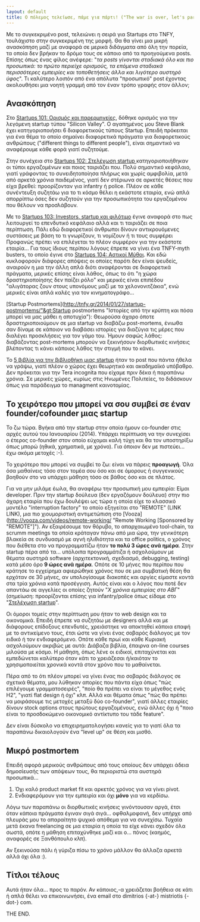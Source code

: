 ```yaml
---
layout: default
title: Ο πόλεμος τελείωσε, πάμε για πάρτι! ("The war is over, let's party!")
---
```


Με το συγκεκριμένο post, τελειώνει η σειρά για Startups στο TNFY, τουλάχιστο στην συγκεκριμένη της μορφή. Θα θα γίνει μια μικρή ανασκόπηση μαζί με αναφορά σε μερικά διδάγματα από όλη την πορεία, τα οποία δεν βρήκαν το δρόμο τους σε κάποιο από τα προηγούμενα posts. Επίσης όπως ένας φίλος ανέφερε: "*τα posts γίνονται σταδιακά όλο και πιο προσωπικά: το πρώτο περιείχε ορισμούς, τα επόμενα σταδιακά περισσότερες εμπειρίες και τοποθετήσεις άλλα και λιγότερο αυστηρό ύφος*". Τι καλύτερο λοιπόν από ένα απόλυτα "προσωπικό" post έχοντας ακολουθήσει μια νοητή γραμμή από τον έναν τρόπο γραφής στον άλλον;

## Ανασκόπηση

Στο [Startups 101: Ορισμός και παρερμηνείες](http://tnfy.gr/2013/11/18/startups-101/ "Τι είναι (και τι δεν είναι) τελικά μια εταιρία startup;"), δόθηκε ορισμός για την λεγόμενη startup τύπου "Silicon Valley". Ο αγαπημένος μου Steve Blank έχει κατηγοριοποιήσει 6 διαφορετικούς τύπους Startup. Επειδή πρόκειται για ένα θέμα το οποίο σημαίνει διαφορετικά πράγματα για διαφορετικούς ανθρώπους ("different things to different people"), είναι σημαντικό να αναφέρουμε κάθε φορά γιατί συζητούμε.

Στην συνέχεια στο [Startups 102: Στελέχωση startup
](http://tnfy.gr/2013/11/27/startups-102/ "Commandos, Infantry και Police") κατηγοριοποιήθηκαν οι τύποι εργαζομένων και ποιος ταιριάζει που. Πολύ σημαντικό κεφάλαιο, γιατί γράφοντας το συνειδητοποίησα πλήρως και χωρίς αμφιβολία, μετά από αρκετά χρόνια παιδεμένος, γιατί δεν στέριωνα σε αρκετές θέσεις που είχα βρεθεί: προορίζονταν για infantry ή police. Πλέον σε κάθε συνέντευξη συζητάω για το τι κόσμο θέλει η εκάστοτε εταιρία, ενώ απλά απορρίπτω όσες δεν συζητούν για την προσωπικότητα του εργαζομένου που θέλουν να προσλάβουν.

Με το [Startups 103: Investors, startup και φιλότιμο](http://tnfy.gr/2013/12/19/startups-103/ "Πως χρηματοδοτείται μια startup") έγινε αναφορά στο πως λειτουργεί το επενδυτικό κεφάλαιο αλλά και τι ταιριάζει σε ποια περίπτωση. Πάλι εδώ διαφορετικοί άνθρωποι δίνουν αντικρουόμενες συστάσεις με βάση το τι γνωρίζουν, τι νομίζουν ή τι τους συμφέρει Προφανώς πρέπει να επιλέγεται το πλέον συμφέρον για την εκάστοτε εταιρία... Για τους ίδιους περίπου λόγους έπρεπε να γίνει ένα TNFY-myth busters, το οποίο έγινε στο [Startups 104: Αστικοί Μύθοι](http://tnfy.gr/2014/01/06/startups-104/ "Μύθοι και αλήθειες για τις νεοφυείς επιχειρήσεις"). Και εδώ κυκλοφορούν διάφορες απόψεις οι οποίες παρότι δεν είναι ψευδείς, αναιρούν η μια την άλλη απλά διότι αναφέρονται σε διαφορετικά πράγματα, μερικές επίσης είναι λάθος, όπως το ότι "η χώρα δραστηριοποίησης δεν παίζει ρόλο" και μερικές είναι επιπέδου "αλιγάτορας ζουν στους υπονόμους μαζί με τα χελονονιτζάκια", ενώ μερικές είναι απλά καλές για τον κινηματογράφο...

[Startup Postmortems](http://tnfy.gr/2014/01/27/startup-postmortems/"&gt;Startup postmortems "Ιστορίες από την κρύπτη και πόσα μπορεί να μας μάθει η αποτυχία"): Θεωρούσα άχαρο όποτε δραστηριοποιούμουν σε μια startup να διαβάζω post-mortems, ένιωθα σαν δίναμε σε κάποιον να διαβάσει ιστορίες για διαζύγια τις μέρες που διαλέγει προσκλήσεις για τον γάμο του. Ήμουν σαφώς λάθος: διαβάζοντας post-mortems μπορούν να ξεκινήσουν διορθωτικές κινήσεις βλέποντας τι κάνει κάποιος λάθος την στιγμή που το κάνει.

Το [5 βιβλία για την βιβλιοθήκη μιας startup](http://tnfy.gr/2014/02/27/5-books-for-a-startup-library/ "Μια σύντομη λίστα για να ξεκινήσεις") ήταν το post που πάντα ήθελα να γράψω, γιατί πλέον ο χώρος έχει θεωρητικό και ακαδημαϊκό υπόβαθρο. Δεν πρόκειται για την Tera incognita που είχαμε πριν δέκα ή παραπάνω χρόνια. Σε μερικές χώρες, κυρίως στις Ηνωμένες Πολιτείες, το διδάσκουν όπως για παράδειγμα το managment καινοτομίας.

## Το χειρότερο που μπορεί να σου συμβεί σε έναν founder/cofounder μιας startup

Το ζω τώρα. Βγήκα από την startup στην οποία ήμουν co-founder στις αρχές αυτού του Ιανουαρίου (2014). Υπάρχει περίπτωση να την συνεχίσει ο έτερος co-founder στον οποίο εύχομαι καλή τύχη και θα τον υποστηρίξω όπως μπορώ (ηθικά, χρηματικά, με χρόνο). Για όποιον δεν με πιστεύει... έχω ακόμα μετοχές :-).

Το χειρότερο που μπορεί να συμβεί το ζω: είναι να πάρεις **προαγωγή**. Όλα όσα μαθαίνεις τόσο στον τομέα σου όσο και σε όμορους ή συγγενικούς βοηθούν στο να υπάρχει μάθηση τόσο σε βάθος όσο και σε πλάτος.

Για να μην μιλάμε έωλα, θα αναφέρω την προσωπική μου εμπειρία: Είμαι developer. Πριν την startup δούλευα (δεν εργαζόμουν δούλευα) στην πιο άχαρη εταιρία που έχω δουλέψει ως τώρα η οποία είχε το κλασσικό μοντέλο "interruption factory" το οποίο εξηγείται στο "REMOTE" (LINK LINK), μια πιο χιουμοριστική αντιμετώπιση στο [Vooza](http://vooza.com/videos/remote-working/ "Remote Working [Sponsored by "REMOTE"]"). Αν εξαιρέσουμε τον θόρυβο, το απαρχαιωμένο tool-chain, τα scrumm meetings τα οποία κράταγαν πάνω από μια ώρα, την γενικότερη βλακεία σε συνδυασμό με αγνή ηλιθιότητα και τα office politics, ο χρόνος που διέθετα στο να προγραμματίζω ήταν **το πολύ 3 ώρες ανά ημέρα**. Στην startup πέρα από τα... υπόλοιπα προγραμμάτιζα ή ασχολούμουν με θέματα αυστηρά software (αρχιτεκτονική, σχεδιασμό, debugging, testing) κατά μέσο όρο **9 ώρες ανά ημέρα**. Οπότε σε 10 μήνες που περίπου που κράτησε το εγχείρημα αφιερώθηκε χρόνος που σε μια συμβατική θέση θα ερχόταν σε 30 μήνες, αν υπολογίσουμε διακοπές και αργίες είμαστε κοντά στα τρία χρόνια κατά προσέγγιση. Αυτός είναι και ο λόγος που ποτέ δεν απαντάω σε αγγελίες οι οποίες ζητούν "*X χρόνια εμπειρίας στο ΑΒΓ*" (σημείωση: προορίζονται επίσης για infantry/police όπως είδαμε στο "[Στελέχωση startup](http://tnfy.gr/2013/11/27/startups-102/ "Commandos, Infantry και Police")".

Οι όμοροι τομείς στην περίπτωση μου ήταν το web design και τα οικονομικά. Επειδή έπρεπε να συζητάω με designers αλλά και με διάφορους επίδοξους επενδυτές, χρειάστηκε να αποκτηθεί κάποια επαφή με το αντικείμενο τους, έτσι ώστε να γίνει ένας σοβαρός διάλογος με τον ειδικό ή τον ενδιαφερόμενο. Οπότε κάθε πρωί και κάθε Κυριακή ασχολούμουν ακριβώς με αυτά: Διάβαζα βιβλία, έπαιρνα on-line courses μιλούσα με κόσμο. Η μάθηση, όπως λένε οι ειδικοί, επιταχύνεται και εμπεδώνεται καλύτερο όταν κάτι το χρειάζεσαι ή/καιόταν το χρησιμοποιείται χρονικά κοντά στον χρόνο που το μαθαίνεται.

Πέρα από το ότι πλέον μπορεί να γίνει ένας πιο σοβαρός διάλογος σε σχετικά θέματα, μου λύθηκαν απορίες που πάντα είχα όπως "πώς επιλέγουμε γραμματοσειρές", "ποίο θα πρέπει να είναι το μέγεθος ενός H2", "γιατί flat design ή όχι" κλπ. Αλλά και θέματα όπως "πώς θα πρέπει να μοιράσουμε τις μετοχές μεταξύ δύο co-founder", γιατί άλλες εταιρίες δίνουν stock options στους πρώτους εργαζομένους, ενώ άλλες όχι ή "ποιο είναι το προσδοκώμενο οικονομικό αντίκτυπο του τάδε feature".

Δεν είναι δύσκολο να επιχειρηματολογήσει κανείς για το γιατί όλα τα παραπάνω δικαιολογούν ένα "level up" σε θέση και μισθό.

## Μικρό postmortem

Επειδή αφορά μερικούς ανθρώπους από τους οποίους δεν υπάρχει άδεια δημοσίευσής των απόψεων τους, θα περιοριστώ στα αυστηρά προσωπικά...

1. Όχι καλό product market fit και αρκετός χρόνος για να γίνει pivot.
2. Ενδιαφερόμουν για την εμπειρία και όχι **μόνο** για να κερδίσω.

Λόγω των παραπάνω οι διορθωτικές κινήσεις γινόντουσαν αργά, έτσι όταν κάποια πράγματα έγιναν σιγά σιγά... οφθαλμοφανή, δεν υπήρχε από πλευράς μου το απαραίτητο ψυχικό απόθεμα για να συνεχίσω. Τυχαία μετά έκανα freelancing σε μια εταιρία η οποία τα είχε κάνει σχεδόν όλα σωστά, οπότε η μάθηση επιταχύνθηκε μαζί και ο... πόνος (καημός, αναφορές σε Ξανθόπουλο κλπ).

Αν ξεκινούσα πάλι ή γύριζα πίσω το χρόνο μάλλον θα άλλαζα αρκετά αλλά όχι όλα :).

## Τίτλοι τέλους

Αυτά ήταν όλα... προς το παρόν. Αν κάποιος,-α χρειάζεται βοήθεια σε κάτι ή απλά θέλει να επικοινωνήσει, ένα email στο dimitrios {-at-} mistriotis {-dot-} com.

THE END.
